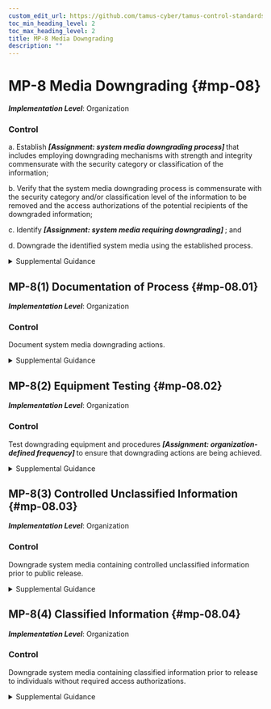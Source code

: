 ```yaml
---
custom_edit_url: https://github.com/tamus-cyber/tamus-control-standards/tree/main/content/tamus.edu/TAMUS_profile.xml
toc_min_heading_level: 2
toc_max_heading_level: 2
title: MP-8 Media Downgrading
description: ""
---
```


# MP-8 Media Downgrading {#mp-08}

_**Implementation Level**_: Organization

### Control

a. Establish <strong title="mp-08_odp.01"> <em>[Assignment: system media downgrading process]</em> </strong> that includes employing downgrading mechanisms with strength and integrity commensurate with the security category or classification of the information;

b. Verify that the system media downgrading process is commensurate with the security category and/or classification level of the information to be removed and the access authorizations of the potential recipients of the downgraded information;

c. Identify <strong title="mp-08_odp.02"> <em>[Assignment: system media requiring downgrading]</em> </strong> ; and

d. Downgrade the identified system media using the established process.

<details>
  <summary>Supplemental Guidance</summary>

Media downgrading applies to digital and non-digital media subject to release outside of the organization, whether the media is considered removable or not. When applied to system media, the downgrading process removes information from the media, typically by security category or classification level, such that the information cannot be retrieved or reconstructed. Downgrading of media includes redacting information to enable wider release and distribution. Downgrading ensures that empty space on the media is devoid of information.

</details>

## MP-8(1) Documentation of Process {#mp-08.01}

_**Implementation Level**_: Organization

### Control

Document system media downgrading actions.

<details>
  <summary>Supplemental Guidance</summary>

Organizations can document the media downgrading process by providing information, such as the downgrading technique employed, the identification number of the downgraded media, and the identity of the individual that authorized and/or performed the downgrading action.

</details>

## MP-8(2) Equipment Testing {#mp-08.02}

_**Implementation Level**_: Organization

### Control

Test downgrading equipment and procedures <strong title="mp-8.2_prm_1"> <em>[Assignment: organization-defined frequency]</em> </strong> to ensure that downgrading actions are being achieved.

<details>
  <summary>Supplemental Guidance</summary>

None.

</details>

## MP-8(3) Controlled Unclassified Information {#mp-08.03}

_**Implementation Level**_: Organization

### Control

Downgrade system media containing controlled unclassified information prior to public release.

<details>
  <summary>Supplemental Guidance</summary>

The downgrading of controlled unclassified information uses approved sanitization tools, techniques, and procedures.

</details>

## MP-8(4) Classified Information {#mp-08.04}

_**Implementation Level**_: Organization

### Control

Downgrade system media containing classified information prior to release to individuals without required access authorizations.

<details>
  <summary>Supplemental Guidance</summary>

Downgrading of classified information uses approved sanitization tools, techniques, and procedures to transfer information confirmed to be unclassified from classified systems to unclassified media.

</details>

